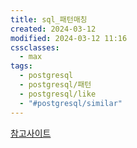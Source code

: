 ```yaml
---
title: sql_패턴매칭
created: 2024-03-12
modified: 2024-03-12 11:16
cssclasses:
  - max
tags:
  - postgresql
  - postgresql/패턴
  - postgresql/like
  - "#postgresql/similar"
---
```

[참고사이트](https://runebook.dev/ko/docs/postgresql/functions-matching)